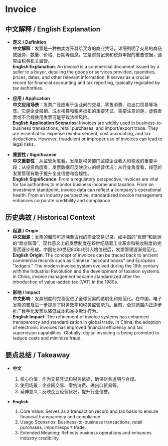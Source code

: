 # Invoice

## 中文解释 / English Explanation

* **定义 / Definition**  
  **中文解释**：发票是一种由卖方开具给买方的商业凭证，详细列明了交易的商品或服务、数量、价格、日期等信息。它是财务记录和税务申报的重要依据，通常由税务机关监管。  
  **English Explanation**: An invoice is a commercial document issued by a seller to a buyer, detailing the goods or services provided, quantities, prices, dates, and other relevant information. It serves as a crucial record for financial accounting and tax reporting, typically regulated by tax authorities.

* **应用 / Application**  
  **中文应用场景**：发票广泛应用于企业间的交易、零售消费、进出口贸易等场景。它是企业报销、成本核算和税务抵扣的重要凭证。需要注意的是，虚假发票或不合规使用发票可能导致法律风险。  
  **English Application Scenarios**: Invoices are widely used in business-to-business transactions, retail purchases, and import/export trade. They are essential for expense reimbursement, cost accounting, and tax deductions. However, fraudulent or improper use of invoices can lead to legal risks.

* **重要性 / Significance**  
  **中文重要性**：从监管角度看，发票是税务部门监控企业收入和税收的重要手段；从投资角度看，发票数据可反映企业的经营状况；从行业角度看，规范的发票管理有助于提升企业信誉和合规性。  
  **English Significance**: From a regulatory perspective, invoices are vital for tax authorities to monitor business income and taxation. From an investment standpoint, invoice data can reflect a company’s operational health. From an industry perspective, standardized invoice management enhances corporate credibility and compliance.

## 历史典故 / Historical Context

* **起源 / Origin**  
  **中文起源**：发票的雏形可追溯至古代的商业交易记录，如中国的“账册”和欧洲的“商业账簿”。现代意义上的发票制度在19世纪随着工业革命和税收制度的完善而逐步形成。中国在20世纪80年代引入增值税后，发票管理逐渐规范化。  
  **English Origin**: The concept of invoices can be traced back to ancient commercial records such as Chinese "account books" and European "ledgers." The modern invoice system evolved during the 19th century with the Industrial Revolution and the development of taxation systems. In China, invoice management became standardized after the introduction of value-added tax (VAT) in the 1980s.

* **影响 / Impact**  
  **中文影响**：发票制度的完善促进了全球贸易的透明化和规范化。在中国，电子发票的普及进一步提高了财务效率和税务监管能力。目前，全球范围内正逐步推广数字化发票以降低成本和减少欺诈行为。  
  **English Impact**: The refinement of invoice systems has enhanced transparency and standardization in global trade. In China, the adoption of electronic invoices has improved financial efficiency and tax supervision capabilities. Globally, digital invoicing is being promoted to reduce costs and minimize fraud.

## 要点总结 / Takeaway

* **中文**  
  1. 核心价值：作为交易凭证和税务依据，确保财务透明与合规。
  2. 使用场景：企业间交易、零售消费、进出口贸易等。
  3. 延伸意义：反映企业经营状况，提升行业信誉。

* **English**  
  1. Core Value: Serves as a transaction record and tax basis to ensure financial transparency and compliance.
  2. Usage Scenarios: Business-to-business transactions, retail purchases, import/export trade.
  3. Extended Meaning: Reflects business operations and enhances industry credibility.